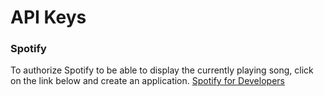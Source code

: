 # API Keys

### Spotify
To authorize Spotify to be able to display the currently playing song, click on the link below and create an application.
<a href="https://developer.spotify.com/dashboard">Spotify for Developers</a>
